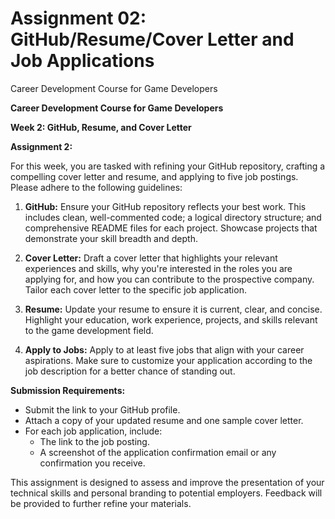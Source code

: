 # Assignment 02: GitHub/Resume/Cover Letter and Job Applications

<p>Career Development Course for Game Developers</p>
<p><strong>Career Development Course for Game Developers</strong></p>
<p><strong>Week 2: GitHub, Resume, and Cover Letter</strong></p>
<p><strong>Assignment 2:</strong></p>
<p>For this week, you are tasked with refining your GitHub repository, crafting a compelling cover letter and resume, and applying to five job postings. Please adhere to the following guidelines:</p>
<ol>
<li>
<p><strong>GitHub:</strong> Ensure your GitHub repository reflects your best work. This includes clean, well-commented code; a logical directory structure; and comprehensive README files for each project. Showcase projects that demonstrate your skill breadth and depth.</p>
</li>
<li>
<p><strong>Cover Letter:</strong> Draft a cover letter that highlights your relevant experiences and skills, why you're interested in the roles you are applying for, and how you can contribute to the prospective company. Tailor each cover letter to the specific job application.</p>
</li>
<li>
<p><strong>Resume:</strong> Update your resume to ensure it is current, clear, and concise. Highlight your education, work experience, projects, and skills relevant to the game development field.</p>
</li>
<li>
<p><strong>Apply to Jobs:</strong> Apply to at least five jobs that align with your career aspirations. Make sure to customize your application according to the job description for a better chance of standing out.</p>
</li>
</ol>
<p><strong>Submission Requirements:</strong></p>
<ul>
<li>Submit the link to your GitHub profile.</li>
<li>Attach a copy of your updated resume and one sample cover letter.</li>
<li>For each job application, include:
<ul>
<li>The link to the job posting.</li>
<li>A screenshot of the application confirmation email or any confirmation you receive.</li>
</ul>
</li>
</ul>
<p>This assignment is designed to assess and improve the presentation of your technical skills and personal branding to potential employers. Feedback will be provided to further refine your materials.</p>